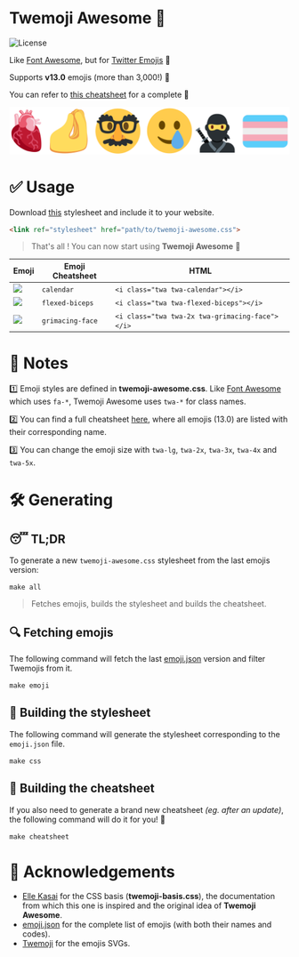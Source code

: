 # Twemoji Awesome 🤡

![License](https://bit.ly/3eDF4ci)

Like [Font Awesome](https://fontawesome.com), but for
[Twitter Emojis](http://twitter.github.io/twemoji/) 🎉

Supports **v13.0** emojis (more than 3,000!) 💪

You can refer to [this cheatsheet](cheatsheet.md) for a complete  📝

![](assets/banner.png)


# ✅ Usage

Download [this](twemoji-awesome.css) stylesheet and include it to your website.

```html
<link ref="stylesheet" href="path/to/twemoji-awesome.css">
```

> That's all ! You can now start using **Twemoji Awesome** 🥳

| Emoji                                                                             | Emoji Cheatsheet | HTML                                            |
| --------------------------------------------------------------------------------- | ---------------- | ----------------------------------------------- |
| <img src="https://twitter.github.io/twemoji/v/latest/svg/1f4c5.svg" width="20" /> | `calendar`       | `<i class="twa twa-calendar"></i>`              |
| <img src="https://twitter.github.io/twemoji/v/latest/svg/1f4aa.svg" width="20" /> | `flexed-biceps`  | `<i class="twa twa-flexed-biceps"></i>`         |
| <img src="https://twitter.github.io/twemoji/v/latest/svg/1f62c.svg" width="40" /> | `grimacing-face` | `<i class="twa twa-2x twa-grimacing-face"></i>` |


# 📝 Notes 

1️⃣ Emoji styles are defined in **twemoji-awesome.css**. Like
[Font Awesome](https://fontawesome.com) which uses `fa-*`, Twemoji Awesome uses
`twa-*` for class names.

2️⃣ You can find a full cheatsheet [here](cheatsheet.md), where all emojis (13.0)
are listed with their corresponding name.

3️⃣ You can change the emoji size with `twa-lg`, `twa-2x`, `twa-3x`, `twa-4x` and
`twa-5x`.


# 🛠️ Generating

## 😴 TL;DR

To generate a new `twemoji-awesome.css` stylesheet from the last emojis version:
```
make all
```

> Fetches emojis, builds the stylesheet and builds the cheatsheet.

## 🔍 Fetching emojis

The following command will fetch the last [emoji.json](https://github.com/amio/emoji.json)
version and filter Twemojis from it.
```
make emoji
```

## 🎨 Building the stylesheet

The following command will generate the stylesheet corresponding to the
`emoji.json` file.
```
make css
```

## 📝 Building the cheatsheet

If you also need to generate a brand new cheatsheet *(eg. after an update)*,
the following command will do it for you! 🙏
```
make cheatsheet
```


# 🙏 Acknowledgements

- [Elle Kasai](https://github.com/ellekasai) for the CSS basis
(**twemoji-basis.css**), the documentation from which this one is inspired and
the original idea of **Twemoji Awesome**.
- [emoji.json](https://github.com/amio/emoji.json) for the complete list of 
emojis (with both their names and codes).
- [Twemoji](https://github.com/twitter/twemoji) for the emojis SVGs.